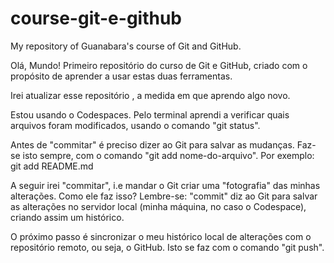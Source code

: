 # course-git-e-github
My repository of Guanabara's course of Git and GitHub.

Olá, Mundo! Primeiro repositório do curso de Git e GitHub, criado com o propósito de aprender a usar estas duas ferramentas.

Irei atualizar esse repositório , a medida em que aprendo algo novo.

Estou usando o Codespaces. Pelo terminal aprendi a verificar quais arquivos foram modificados, usando o comando "git status". 

Antes de "commitar" é preciso dizer ao Git para salvar as mudanças. Faz-se isto sempre, com o comando "git add nome-do-arquivo". Por exemplo: git add README.md

A seguir irei "commitar", i.e mandar o Git criar uma "fotografia" das minhas alterações. Como ele faz isso? Lembre-se: "commit" diz ao Git para salvar as alterações no servidor local (minha máquina, no caso o Codespace), criando assim um histórico.

O próximo passo é sincronizar o meu histórico local de alterações com o repositório remoto, ou seja, o GitHub. Isto se faz com o comando "git push".